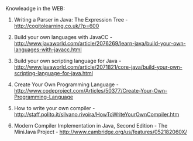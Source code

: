 Knowleadge in the WEB:

1) Writing a Parser in Java: The Expression Tree - http://cogitolearning.co.uk/?p=600

2) Build your own languages with JavaCC - http://www.javaworld.com/article/2076269/learn-java/build-your-own-languages-with-javacc.html

3) Build your own scripting language for Java - http://www.javaworld.com/article/2071821/core-java/build-your-own-scripting-language-for-java.html
4) Create Your Own Programming Language - http://www.codeproject.com/Articles/50377/Create-Your-Own-Programming-Language
5) How to write your own compiler - http://staff.polito.it/silvano.rivoira/HowToWriteYourOwnCompiler.htm
6) Modern Compiler Implementation in Java, Second Edition - The MiniJava Project - http://www.cambridge.org/us/features/052182060X/
